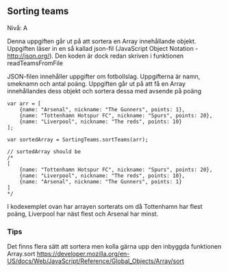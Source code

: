 ## Sorting teams
Nivå: A

Denna uppgiften går ut på att sortera en Array innehållande objekt.
Uppgiften läser in en så kallad json-fil (JavaScript Object Notation - http://json.org/).
Den koden är dock redan skriven i funktionen readTeamsFromFile

JSON-filen innehåller uppgifter om fotbollslag. Uppgifterna är namn, smeknamn och antal poäng. Uppgiften går ut
på att få en Array innehållandes dess objekt och sortera dessa med avsende på poäng

```
var arr = [
    {name: "Arsenal", nickname: "The Gunners", points: 1},
    {name: "Tottenhamn Hotspur FC", nickname: "Spurs", points: 20},
    {name: "Liverpool", nickname: "The reds", points: 10}
];

var sortedArray = SortingTeams.sortTeams(arr);

// sortedArray should be
/*
[
    {name: "Tottenhamn Hotspur FC", nickname: "Spurs", points: 20},
    {name: "Liverpool", nickname: "The reds", points: 10},
    {name: "Arsenal", nickname: "The Gunners", points: 1}
]
*/
```
I kodexemplet ovan har arrayen sorterats om då Tottenhamn har flest poäng,
Liverpool har näst flest och Arsenal har minst.

### Tips
Det finns flera sätt att sortera men kolla gärna upp den inbyggda funktionen Array.sort
https://developer.mozilla.org/en-US/docs/Web/JavaScript/Reference/Global_Objects/Array/sort
